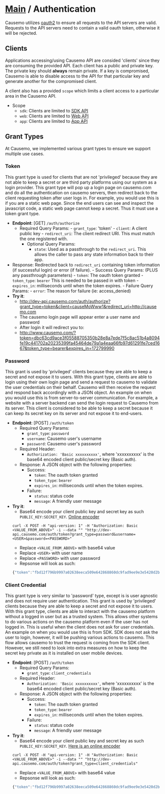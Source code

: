 [Main](https://github.com/Causemo/api-doc/blob/master/README.md) / Authentication
====================
Causemo utilizes [oauth2](https://tools.ietf.org/html/rfc6749) to ensure all requests to the API servers are valid. Requests to the API servers need to contain a valid oauth token, otherwise it will be rejected. 

## Clients
Applications accessing/using Causemo API are consided 'clients' since they are consuming the provided API. Each client has a public and private key. The private key should **always** remain private. If a key is compromised, Causemo is able to disable access to the API for that particular key and generate another for the compromised client. 

A client also has a provided `scope` which limits a client access to a particular area in the Causemo API.
  - Scope
    - `sdk`: Clients are limited to [SDK API](https://github.com/Causemo/api-doc/blob/master/sections/api/1/sdk/README.md) 
    - `web`: Clients are limited to [Web API](https://github.com/Causemo/api-doc/blob/master/sections/api/1/web/README.md) 
    - `app`: Clients are limited to [App API](https://github.com/Causemo/api-doc/blob/master/sections/api/1/app/README.md) 

## Grant Types
At Causemo, we implemented various grant types to ensure we support multiple use cases.

### Token
  This grant type is used for clients that are not 'privileged' because they are not able to keep a secret or are third party platforms using our system as a login provider. This grant type will pop up a login page on causemo.com and do all the authentication on causemo servers, then redirect back to the client requesting token after user logs in. For example, you would use this is if you are a static web page. Since the end users can see and inspect the javascript code, a static web page cannot keep a secret. Thus it must use a token grant type.
  - **Endpoint**: [GET] ```/auth/authorize```
    - Required Query Params:
	      - ```grant_type```: 'token'
	      - ```client```: A client public key
	      - ```redirect_uri```: The client redirect URI. This must match the one registered with. 
		- Optional Query Params:
			- ```state```: Used as a passthrough to the ```redirect_uri```. This allows the caller to pass any state information back to their app.
 - Response: Redirected back to ```redirect_uri``` containing token information (if successful login) or error (if failure). 
		- Success Query Params: (PLUS any passthrough parameters)
			- ```token```: The oauth token granted
			- ```token_type```: ```bearer``` This is needed to be passed in with token 
			- ```expires_in```: milliseconds until when the token expires. 
		- Failure Query Params:
			- `error`: The reason for failure (ie: access_denied)
  - **Try it**:
	  - http://dev-api.causemo.com/auth/authorize?grant_type=token&client=causeMoWww1&redirect_uri=http://causemo.com
	  - The causemo login page will appear enter a user name and password
	  - After login it will redirect you to:
	  - http://www.causemo.com/?token=dbc63cd9ace3f05588705350b28e8a7ede7f5c8ac51b4a8094fe19c441702a20235399fa45464de79a1a4eaa66fb97d61291fe7ced1667&token_type=bearer&expires_in=172799990

### Password
  This grant is used by 'privileged' clients because they are able to keep a secret and not expose it to users. With this grant type, clients are able to login using their own login page and send a request to causemo to validate the user credentials on their behalf. Causemo will then receive the request and respond back accordingly with a JSON object. An example on when you would use this is from server-to-server communication. For example, a website with a server backend can send the login request to Causemo from its server. This client is considered to be able to keep a secret because it can keep its secret key on its server and not expose it to end-users.
  - **Endpoint**: [POST] `/auth/token`
    - Required Query Params:
      - `grant_type`: `password`
      - `username`: Causemo user's username
      - `password`: Causemo user's password
    - Required Header:
      - `Authorization: 'Basic xxxxxxxxxx'`, where 'xxxxxxxxxx' is the base64 encoded client public/secret key (Basic auth).
    - Response: A JSON object with the following properties:
      - Success:
        - `token`: The oauth token granted
        - `token_type`: `bearer`
        - `expires_in`: milliseconds until when the token expires. 
      - Failure:
        - `status`: status code
        - `message`: A friendly user message
  - **Try it**:
    - Base64 encode your client public key and secret key as such `PUBLIC_KEY:SECRET_KEY`. <a href="https://www.base64decode.org/" target="_blank">Online encoder</a>
    ```
    curl -X POST -H "api-version: 1" -H "Authorization: Basic <VALUE_FROM_ABOVE>" -i --data "" "http://dev-api.causemo.com/auth/token?grant_type=password&username=<USER>&password=<PASSWORD>"
    ```
    - Replace `<VALUE_FROM_ABOVE>` with base64 value
    - Replace `<USER>` with user name
    - Replace `<PASSWORD>` with user password
    - Repsonse will look as such: 
    ```javascript
    {"token":"fbd12f796b9997a02638eeca509e642868860dc9fad9ee9e3e5420d2b30be2b67f7a306562e92ca5766bb02acfe964659001f949d0f276","expiresIn":172799993,"tokenType":"bearer"}
    ```
    
### Client Credential
  This grant type is very similar to 'password' type, except is is user agnostic and does not require user authentication. This grant is used by 'privileged' clients because they are able to keep a secret and not expose it to users. With this grant type, clients are able to interact with the causemo platform without a logged in user but as a trusted system. This allows other systems to do various actions on the causemo platform even if the user has not logged in. This is useful when the client does not ask for user credentials. An example on when you would use this is from SDK. SDK does not ask the user to login, however, it will be pushing various actions to causemo. This flow allows causemo to trust the request is coming from the SDK client. However, we still need to look into extra measures on how to keep the secret key private as it is installed on user mobile devices. 
  - **Endpoint**: [POST] `/auth/token`
    - Required Query Params:
      - `grant_type`: `client_credentials`
    - Required Header:
      - `Authorization: 'Basic xxxxxxxxxx'`, where 'xxxxxxxxxx' is the base64 encoded client public/secret key (Basic auth).
    - Response: A JSON object with the following properties:
      - Success:
        - `token`: The oauth token granted
        - `token_type`: `bearer`
        - `expires_in`: milliseconds until when the token expires. 
      - Failure:
        - `status`: status code
        - `message`: A friendly user message
  - **Try it**:
    - Base64 encode your client public key and secret key as such `PUBLIC_KEY:SECRET_KEY`. [Here is an online encoder](https://www.base64decode.org/)
    ```
    curl -X POST -H "api-version: 1" -H "Authorization: Basic <VALUE_FROM_ABOVE>" -i --data "" "http://dev-api.causemo.com/auth/token?grant_type=client_credentials"
    ```
    - Replace `<VALUE_FROM_ABOVE>` with base64 value
    - Repsonse will look as such: 
    ```javascript
    {"token":"fbd12f796b9997a02638eeca509e642868860dc9fad9ee9e3e5420d2b30be2b67f7a306562e92ca5766bb02acfe964659001f949d0f276","expiresIn":172799993,"tokenType":"bearer"}
    ```

